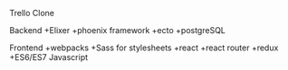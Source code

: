 Trello Clone 

 
Backend
+Elixer
+phoenix framework
+ecto 
+postgreSQL

Frontend
+webpacks
+Sass for stylesheets
+react 
+react router
+redux
+ES6/ES7 Javascript
